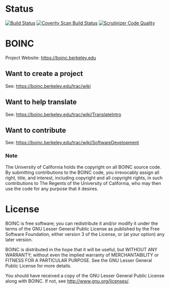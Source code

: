 # Status

[![Build Status](https://travis-ci.org/BOINC/boinc.svg?branch=master)](https://travis-ci.org/BOINC/boinc) [![Coverity Scan Build Status](https://scan.coverity.com/projects/4226/badge.svg)](https://scan.coverity.com/projects/boinc-boinc) [![Scrutinizer Code Quality](https://scrutinizer-ci.com/g/BOINC/boinc/badges/quality-score.png?b=master)](https://scrutinizer-ci.com/g/BOINC/boinc/?branch=master)

# BOINC

Project Website: https://boinc.berkeley.edu

## Want to create a project
See: https://boinc.berkeley.edu/trac/wiki

## Want to help translate
See: https://boinc.berkeley.edu/trac/wiki/TranslateIntro

## Want to contribute
See: https://boinc.berkeley.edu/trac/wiki/SoftwareDevelopment

### Note

The University of California holds the copyright on all BOINC source code. By 
submitting contributions to the BOINC code, you irrevocably assign all right, 
title, and interest, including copyright and all copyright rights, in such 
contributions to The Regents of the University of California, who may then 
use the code for any purpose that it desires. 

# License
BOINC is free software; you can redistribute it and/or modify it
under the terms of the GNU Lesser General Public License
as published by the Free Software Foundation,
either version 3 of the License, or (at your option) any later version.

BOINC is distributed in the hope that it will be useful,
but WITHOUT ANY WARRANTY; without even the implied warranty of
MERCHANTABILITY or FITNESS FOR A PARTICULAR PURPOSE.
See the GNU Lesser General Public License for more details.

You should have received a copy of the GNU Lesser General Public License
along with BOINC.  If not, see <http://www.gnu.org/licenses/>.
